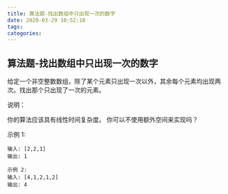 ```yaml
---
title: 算法题-找出数组中只出现一次的数字
date: 2020-03-29 10:52:18
tags:
categories:
---
```


## 算法题-找出数组中只出现一次的数字

给定一个非空整数数组，除了某个元素只出现一次以外，其余每个元素均出现两次。找出那个只出现了一次的元素。

说明：

你的算法应该具有线性时间复杂度。 你可以不使用额外空间来实现吗？

示例 1:

```
输入: [2,2,1]
输出: 1
```

```
示例 2:
输入: [4,1,2,1,2]
输出: 4
```
